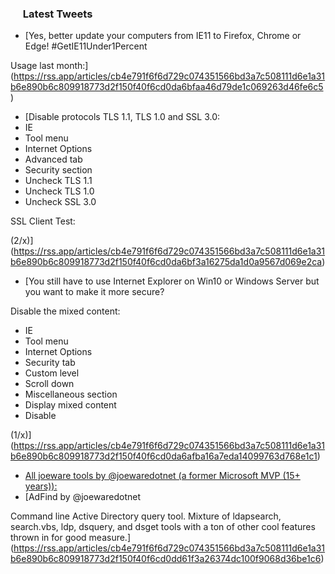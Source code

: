 <h3><a href="https://twitter.com/endi24"><img height=16 src="https://upload.wikimedia.org/wikipedia/sco/9/9f/Twitter_bird_logo_2012.svg"></a> Latest Tweets</h3>

<!-- BLOG-POST-LIST:START -->
- [Yes, better update your computers from IE11 to Firefox, Chrome or Edge! #GetIE11Under1Percent 

Usage last month:](https://rss.app/articles/cb4e791f6f6d729c074351566bd3a7c508111d6e1a31b6e890b6c809918773d2f150f40f6cd0da6bfaa46d79de1c069263d46fe6c5)
- [Disable protocols 
TLS 1.1, TLS 1.0 and SSL 3.0:
- IE
- Tool menu
- Internet Options
- Advanced tab
- Security section 
- Uncheck TLS 1.1 
- Uncheck TLS 1.0 
- Uncheck SSL 3.0

SSL Client Test: 

(2/x)](https://rss.app/articles/cb4e791f6f6d729c074351566bd3a7c508111d6e1a31b6e890b6c809918773d2f150f40f6cd0da6bf3a16275da1d0a9567d069e2ca)
- [You still have to use Internet Explorer on Win10 or Windows Server but you want to make it more secure?

Disable the mixed content:
- IE
- Tool menu
- Internet Options
- Security tab
- Custom level
- Scroll down 
- Miscellaneous section
- Display mixed content 
- Disable

(1/x)](https://rss.app/articles/cb4e791f6f6d729c074351566bd3a7c508111d6e1a31b6e890b6c809918773d2f150f40f6cd0da6afba16a7eda14099763d768e1c1)
- [All joeware tools by @joewaredotnet (a former Microsoft MVP (15+ years)):](https://rss.app/articles/cb4e791f6f6d729c074351566bd3a7c508111d6e1a31b6e890b6c809918773d2f150f40f6cd0dd61f2a76278df17079064d568e8c4)
- [AdFind by @joewaredotnet 

Command line Active Directory query tool. Mixture of ldapsearch, search.vbs, ldp, dsquery, and dsget tools with a ton of other cool features thrown in for good measure.](https://rss.app/articles/cb4e791f6f6d729c074351566bd3a7c508111d6e1a31b6e890b6c809918773d2f150f40f6cd0dd61f3a26374dc100f9068d36be1c6)
<!-- BLOG-POST-LIST:END -->
